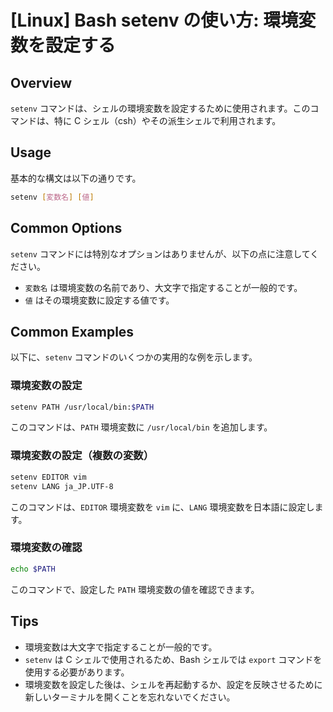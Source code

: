 # [Linux] Bash setenv の使い方: 環境変数を設定する

## Overview
`setenv` コマンドは、シェルの環境変数を設定するために使用されます。このコマンドは、特に C シェル（csh）やその派生シェルで利用されます。

## Usage
基本的な構文は以下の通りです。

```bash
setenv [変数名] [値]
```

## Common Options
`setenv` コマンドには特別なオプションはありませんが、以下の点に注意してください。
- `変数名` は環境変数の名前であり、大文字で指定することが一般的です。
- `値` はその環境変数に設定する値です。

## Common Examples
以下に、`setenv` コマンドのいくつかの実用的な例を示します。

### 環境変数の設定
```bash
setenv PATH /usr/local/bin:$PATH
```
このコマンドは、`PATH` 環境変数に `/usr/local/bin` を追加します。

### 環境変数の設定（複数の変数）
```bash
setenv EDITOR vim
setenv LANG ja_JP.UTF-8
```
このコマンドは、`EDITOR` 環境変数を `vim` に、`LANG` 環境変数を日本語に設定します。

### 環境変数の確認
```bash
echo $PATH
```
このコマンドで、設定した `PATH` 環境変数の値を確認できます。

## Tips
- 環境変数は大文字で指定することが一般的です。
- `setenv` は C シェルで使用されるため、Bash シェルでは `export` コマンドを使用する必要があります。
- 環境変数を設定した後は、シェルを再起動するか、設定を反映させるために新しいターミナルを開くことを忘れないでください。